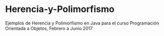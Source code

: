 # Herencia-y-Polimorfismo
Ejemplos de Herencia y Polimorfismo en Java para el curso Programación Orientada a Objetos, Febrero a Junio 2017
